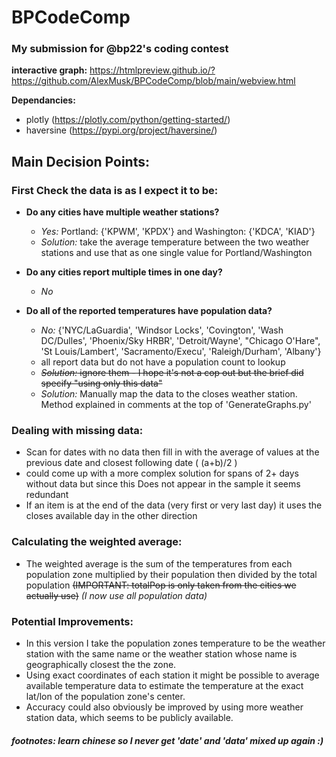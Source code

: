
# BPCodeComp

### My submission for @bp22's coding contest

__interactive graph:__ https://htmlpreview.github.io/?https://github.com/AlexMusk/BPCodeComp/blob/main/webview.html

__Dependancies:__
* plotly (https://plotly.com/python/getting-started/)
* haversine (https://pypi.org/project/haversine/)

## Main Decision Points:
### First Check the data is as I expect it to be:
* __Do any cities have multiple weather stations?__
  * _Yes:_ Portland: {'KPWM', 'KPDX'} and Washington: {'KDCA', 'KIAD'}
  * _Solution:_ take the average temperature between the two weather stations and use that as one single value for Portland/Washington
 
* __Do any cities report multiple times in one day?__
  * _No_

* __Do all of the reported temperatures have population data?__
  * _No:_ {'NYC/LaGuardia', 'Windsor Locks', 'Covington', 'Wash DC/Dulles', 'Phoenix/Sky HRBR', 'Detroit/Wayne', "Chicago O'Hare", 'St Louis/Lambert', 'Sacramento/Execu', 'Raleigh/Durham', 'Albany'}
  * all report data but do not have a population count to lookup
  * <s>_Solution:_ ignore them - I hope it's not a cop out but the brief did specify "using only this data"</s>
  * _Solution:_ Manually map the data to the closes weather station. Method explained in comments at the top of 'GenerateGraphs.py'

### Dealing with missing data:
* Scan for dates with no data then fill in with the average of values at the previous date and closest following date ( (a+b)/2 )
* could come up with a more complex solution for spans of 2+ days without data but since this Does not appear in the sample it seems redundant
* If an item is at the end of the data (very first or very last day) it uses the closes available day in the other direction

### Calculating the weighted average:

* The weighted average is the sum of the temperatures from each population zone multiplied by their population then divided by the total population <s>(IMPORTANT: totalPop is only taken from the cities we actually use)</s> _(I now use all population data)_

### Potential Improvements:
* In this version I take the population zones temperature to be the weather station with the same name or the weather station whose name is geographically closest the the zone.
* Using exact coordinates of each station it might be possible to average available temperature data to estimate the temperature at the exact lat/lon of the population zone's center.
* Accuracy could also obviously be improved by using more weather station data, which seems to be publicly available.
##### footnotes: learn chinese so I never get 'date' and 'data' mixed up again :)